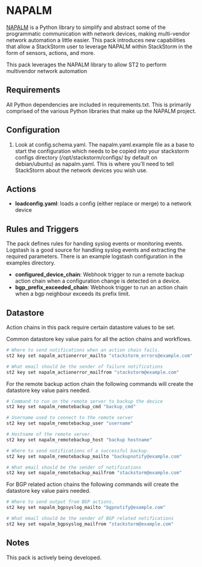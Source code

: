 # NAPALM

[NAPALM](https://github.com/napalm-automation) is a Python library to simplify and abstract some of the programmatic communication with network devices, making multi-vendor network automation a little easier. This pack introduces new capabilities that allow a StackStorm user to leverage NAPALM within StackStorm in the form of sensors, actions, and more.

This pack leverages the NAPALM library to allow ST2 to perform multivendor network automation

## Requirements

All Python dependencies are included in requirements.txt. This is primarily comprised of the various Python libraries that make up the NAPALM project.

## Configuration

1. Look at config.schema.yaml. The napalm.yaml.example file as a base to start the configuration which needs to be copied into your
stackstorm configs directory (/opt/stackstorm/configs/ by default on debian/ubuntu) as napalm.yaml.
This is where you'll need to tell StackStorm about the network devices you wish use.

## Actions

- **loadconfig.yaml**: loads a config (either replace or merge) to a network device

## Rules and Triggers

The pack defines rules for handing syslog events or monitoring events. Logstash is a good source for handling syslog events and extracting the required parameters. There is an example logstash configuration in the examples directory.

- **configured_device_chain**: Webhook trigger to run a remote backup action chain when a configuration change is detected on a device.
- **bgp_prefix_exceeded_chain**: Webhook trigger to run an action chain when a bgp neighbour exceeds its prefix limit.

## Datastore

Action chains in this pack require certain datastore values to be set.

Common datastore key value pairs for all the action chains and workflows.

```sh
# Where to send notifications when an action chain fails.
st2 key set napalm_actionerror_mailto "stackstorm_errors@example.com"

# What email should be the sender of failure notifications
st2 key set napalm_actionerror_mailfrom "stackstorm@example.com"
```

For the remote backup action chain the following commands will create the datastore key value pairs needed.

```sh
# Command to run on the remote server to backup the device
st2 key set napalm_remotebackup_cmd "backup_cmd"

# Username used to connect to the remote server
st2 key set napalm_remotebackup_user "username"

# Hostname of the remote server.
st2 key set napalm_remotebackup_host "backup hostname"

# Where to send notifications of a successful backup.
st2 key set napalm_remotebackup_mailto "backupnotify@example.com"

# What email should be the sender of notifications
st2 key set napalm_remotebackup_mailfrom "stackstorm@example.com"
```

For BGP related action chains the following commands will create the datastore key value pairs needed.

```sh
# Where to send output from BGP actions.
st2 key set napalm_bgpsyslog_mailto "bgpnotify@example.com"

# What email should be the sender of BGP related notifications
st2 key set napalm_bgpsyslog_mailfrom "stackstorm@example.com"
```


## Notes

This pack is actively being developed.
